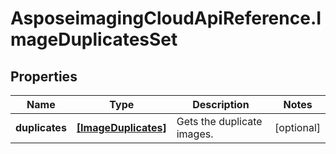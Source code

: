 # AsposeimagingCloudApiReference.ImageDuplicatesSet

## Properties
Name | Type | Description | Notes
------------ | ------------- | ------------- | -------------
**duplicates** | [**[ImageDuplicates]**](ImageDuplicates.md) | Gets the duplicate images. | [optional] 


